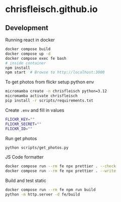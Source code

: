 # chrisfleisch.github.io

## Development

Running react in docker

```bash
docker compose build
docker compose up -d
docker compose exec fe bash
# inside container
npm install
npm start  # Browse to http://localhost:3000
```

To get photos from flickr setup python env

```bash
micromamba create -n chrisfleisch python=3.12
micromamba activate chrisfleisch
pip install -r scripts/requirements.txt
```

Create `.env` and fill in values

```bash
FLICKR_KEY=""
FLICKR_SECRET=""
FLICKR_ID=""
```

Run get photos

```bash
python scripts/get_photos.py
```

JS Code formatter

```bash
docker compose run --rm fe npx prettier . --check
docker compose run --rm fe npx prettier . --write
```

Build and test static

```bash
docker compose run --rm fe npm run build
python -m http.server -d fe/build
```
